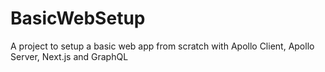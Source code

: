 # BasicWebSetup
A project to setup a basic web app from scratch with Apollo Client, Apollo Server, Next.js and GraphQL
